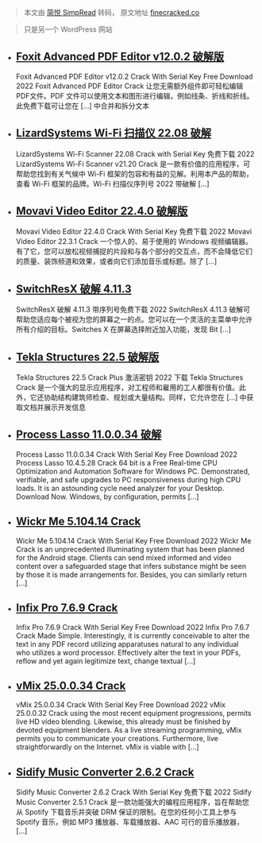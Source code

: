 > 本文由 [简悦 SimpRead](http://ksria.com/simpread/) 转码， 原文地址 [finecracked.co](https://finecracked.co/page/5/)

> 只是另一个 WordPress 网站

*   [Foxit Advanced PDF Editor v12.0.2 破解版](https://finecracked.co/foxit-advanced-pdf-editor-crack/)
    ------------------------------------------------------------------------------------------------
    
    Foxit Advanced PDF Editor v12.0.2 Crack With Serial Key Free Download 2022 Foxit Advanced PDF Editor Crack 让您无需额外组件即可轻松编辑PDF文件。PDF 文件可以使用文本和图形进行编辑，例如线条、折线和折线。此免费下载可让您在 [...] 中合并和拆分文本
    
*   [LizardSystems Wi-Fi 扫描仪 22.08 破解](https://finecracked.co/lizardsystems-wi-fi-scanner-crack/)
    ---------------------------------------------------------------------------------------------
    
    LizardSystems Wi-Fi Scanner 22.08 Crack with Serial Key 免费下载 2022 LizardSystems Wi-Fi Scanner v21.20 Crack 是一款有价值的应用程序，可帮助您找到有关气候中 Wi-Fi 框架的包容和有益的见解。利用本产品的帮助，查看 Wi-Fi 框架的品牌。Wi-Fi 扫描仪序列号 2022 带破解 […]
    
*   [Movavi Video Editor 22.4.0 破解版](https://finecracked.co/movavi-video-editor-crack/)
    -----------------------------------------------------------------------------------
    
    Movavi Video Editor 22.4.0 Crack With Serial Key 免费下载 2022 Movavi Video Editor 22.3.1 Crack 一个惊人的、易于使用的 Windows 视频编辑器。有了它，您可以放松视频捕捉的片段和与各个部分的交互点，而不会降低它们的质量、装饰频道和效果，或者向它们添加音乐或标题。除了 […]
    
*   [SwitchResX 破解 4.11.3](https://finecracked.co/switchresx-crack/)
    ----------------------------------------------------------------
    
    SwitchResX 破解 4.11.3 带序列号免费下载 2022 SwitchResX 4.11.3 破解可帮助您适应每个被视为您的屏幕之一的点。您可以在一个灵活的主菜单中允许所有介绍的目标。Switches X 在屏幕选择附近加入功能，发现 Bit […]
    
*   [Tekla Structures 22.5 破解版](https://finecracked.co/tekla-structures-crack/)
    ---------------------------------------------------------------------------
    
    Tekla Structures 22.5 Crack Plus 激活密钥 2022 下载 Tekla Structures Crack 是一个强大的显示应用程序，对工程师和雇用的工人都很有价值。此外，它还协助结构建筑师检查、规划或大量结构。同样，它允许您在 [...] 中获取文档并展示开发信息
    
*   [Process Lasso 11.0.0.34 破解](https://finecracked.co/process-lasso-crack/)
    -------------------------------------------------------------------------
    
    Process Lasso 11.0.0.34 Crack With Serial Key Free Download 2022 Process Lasso 10.4.5.28 Crack 64 bit is a Free Real-time CPU Optimization and Automation Software for Windows PC. Demonstrated, verifiable, and safe upgrades to PC responsiveness during high CPU loads. It is an astounding cycle need analyzer for your Desktop. Download Now. Windows, by configuration, permits […]
    
*   [Wickr Me 5.104.14 Crack](https://finecracked.co/wickr-me-crack/)
    -----------------------------------------------------------------
    
    Wickr Me 5.104.14 Crack With Serial Key Free Download 2022 Wickr Me  Crack is an unprecedented illuminating system that has been planned for the Android stage. Clients can send mixed informed and video content over a safeguarded stage that infers substance might be seen by those it is made arrangements for. Besides, you can similarly return […]
    
*   [Infix Pro 7.6.9 Crack](https://finecracked.co/infix-pro-crack/)
    ----------------------------------------------------------------
    
    Infix Pro 7.6.9 Crack With Serial Key Free Download 2022 Infix Pro 7.6.7 Crack Made Simple. Interestingly, it is currently conceivable to alter the text in any PDF record utilizing apparatuses natural to any individual who utilizes a word processor. Effectively alter the text in your PDFs, reflow and yet again legitimize text, change textual […]
    
*   [vMix 25.0.0.34 Crack](https://finecracked.co/vmix-crack/)
    ----------------------------------------------------------
    
    vMix 25.0.0.34 Crack With Serial Key Free Download 2022 vMix 25.0.0.32 Crack using the most recent equipment progressions, permits live HD video blending. Likewise, this already must be finished by devoted equipment blenders. As a live streaming programming, vMix permits you to communicate your creations. Furthermore, live straightforwardly on the Internet. vMix is viable with […]
    
*   [Sidify Music Converter 2.6.2 Crack](https://finecracked.co/sidify-music-converter-crack/)
    ------------------------------------------------------------------------------------------
    
    Sidify Music Converter 2.6.2 Crack With Serial Key 免费下载 2022 Sidify Music Converter 2.5.1 Crack 是一款功能强大的编程应用程序，旨在帮助您从 Spotify 下载音乐并突破 DRM 保证的限制。在您的任何小工具上参与 Spotify 音乐，例如 MP3 播放器、车载播放器、AAC 可行的音乐播放器，[...]